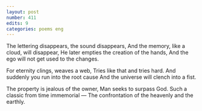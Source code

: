 ```yaml
---
layout: post
number: 411
edits: 9
categories: poems eng
---
```


The lettering disappears, the sound disappears,
And the memory, like a cloud, will disappear,
He later empties the creation of the hands,
And the ego will not get used to the changes.

For eternity clings, weaves a web,
Tries like that and tries hard.
And suddenly you run into the root cause
And the universe will clench into a fist.

The property is jealous of the owner,
Man seeks to surpass God.
Such a classic from time immemorial —
The confrontation of the heavenly and the earthly.
